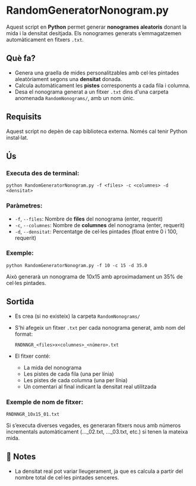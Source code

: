 # RandomGeneratorNonogram.py

Aquest script en **Python** permet generar **nonogrames aleatoris** donant la mida i la densitat desitjada. Els nonogrames generats s’emmagatzemen automàticament en fitxers `.txt`.

## Què fa?

- Genera una graella de mides personalitzables amb cel·les pintades aleatòriament segons una **densitat** donada.
- Calcula automàticament les **pistes** corresponents a cada fila i columna.
- Desa el nonograma generat a un fitxer `.txt` dins d'una carpeta anomenada `RandomNonograms/`, amb un nom únic.

## Requisits

Aquest script no depèn de cap biblioteca externa. Només cal tenir Python instal·lat.

## Ús

### Executa des de terminal:

```
python RandomGeneratorNonogram.py -f <files> -c <columnes> -d <densitat>
```

### Paràmetres:

- `-f`, `--files`: Nombre de **files** del nonograma (enter, requerit)
- `-c`, `--columnes`: Nombre de **columnes** del nonograma (enter, requerit)
- `-d`, `--densitat`: Percentatge de cel·les pintades (float entre 0 i 100, requerit)

### Exemple:

```
python RandomGeneratorNonogram.py -f 10 -c 15 -d 35.0
```

Això generarà un nonograma de 10x15 amb aproximadament un 35% de cel·les pintades.

## Sortida

- Es crea (si no existeix) la carpeta `RandomNonograms/`
- S'hi afegeix un fitxer `.txt` per cada nonograma generat, amb nom del format:
  ```
  RNDNNGR_<files>x<columnes>_<número>.txt
  ```

- El fitxer conté:
  - La mida del nonograma
  - Les pistes de cada fila (una per línia)
  - Les pistes de cada columna (una per línia)
  - Un comentari al final indicant la densitat real utilitzada

### Exemple de nom de fitxer:
```
RNDNNGR_10x15_01.txt
```

Si s’executa diverses vegades, es generaran fitxers nous amb números incrementals automàticament (…_02.txt, …_03.txt, etc.) si tenen la mateixa mida.

## 📝 Notes

- La densitat real pot variar lleugerament, ja que es calcula a partir del nombre total de cel·les pintades senceres.
